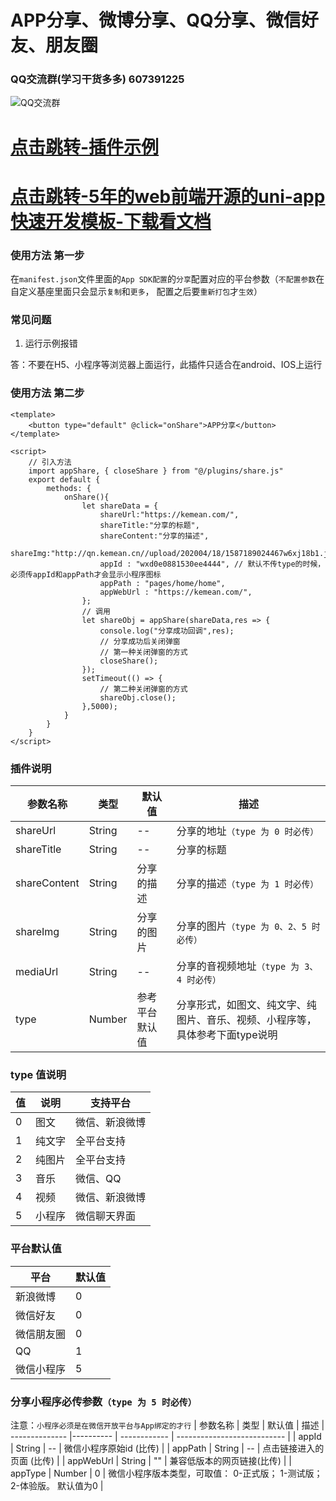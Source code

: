 # APP分享、微博分享、QQ分享、微信好友、朋友圈

### QQ交流群(学习干货多多) 607391225
![QQ交流群](http://qn.kemean.cn//upload/202004/14/15868301778472k7oubi6.png)

# [点击跳转-插件示例](https://ext.dcloud.net.cn/plugin?id=2009)
# [点击跳转-5年的web前端开源的uni-app快速开发模板-下载看文档](https://ext.dcloud.net.cn/plugin?id=2009)

### 使用方法 第一步
在`manifest.json`文件里面的`App SDK配置`的`分享`配置对应的平台参数（`不配置参数`在自定义基座里面只会显示`复制`和`更多`， 配置之后要`重新打包`才`生效`）

### 常见问题
1. 运行示例报错

答：不要在H5、小程序等浏览器上面运行，此插件只适合在android、IOS上运行

### 使用方法 第二步
```
<template>
	<button type="default" @click="onShare">APP分享</button>
</template>

<script>
	// 引入方法
	import appShare, { closeShare } from "@/plugins/share.js"
	export default {
		methods: {
			onShare(){
				let shareData = {
					shareUrl:"https://kemean.com/",
					shareTitle:"分享的标题",
					shareContent:"分享的描述",
					shareImg:"http://qn.kemean.cn//upload/202004/18/1587189024467w6xj18b1.jpg",
					appId : "wxd0e0881530ee4444", // 默认不传type的时候，必须传appId和appPath才会显示小程序图标
					appPath : "pages/home/home",
					appWebUrl : "https://kemean.com/",
				};
				// 调用
				let shareObj = appShare(shareData,res => {
					console.log("分享成功回调",res);
					// 分享成功后关闭弹窗
					// 第一种关闭弹窗的方式
					closeShare();
				});
				setTimeout(() => {
					// 第二种关闭弹窗的方式
					shareObj.close();
				},5000);
			}
		}
	}
</script>
```
### 插件说明
| 参数名称	     | 类型 	 | 默认值	    | 描述
| -------------- |---------- | ------------ | --------------------------------------- |
| shareUrl  	 | String	 | --    | 分享的地址`（type 为 0 时必传）`         |
| shareTitle	 | String	 | --       	| 分享的标题                               |
| shareContent	 | String	 | 分享的描述	| 分享的描述`（type 为 1 时必传）`          |
| shareImg  	 | String	 | 分享的图片	| 分享的图片`（type 为 0、2、5 时必传）`    |
| mediaUrl	     | String	 | --	        | 分享的音视频地址`（type 为 3、4 时必传）` |
| type  	     | Number	 | 参考平台默认值| 分享形式，如图文、纯文字、纯图片、音乐、视频、小程序等，具体参考下面type说明|

### type 值说明
| 值   	  | 说明 	 | 支持平台	     | 
| ------- |--------- | ------------- |
| 0   	  | 图文 	 | 微信、新浪微博 | 
| 1   	  | 纯文字 	 | 全平台支持     |
| 2   	  | 纯图片 	 | 全平台支持     |
| 3   	  | 音乐 	 | 微信、QQ       |
| 4   	  | 视频 	 | 微信、新浪微博 |
| 5   	  | 小程序 	 | 微信聊天界面   |

### 平台默认值
| 平台       | 默认值 	  |
| ---------- |--------- |
| 新浪微博   | 0 	      |
| 微信好友   | 0 	      |
| 微信朋友圈 | 0 	      |
| QQ        | 1 	      |
| 微信小程序 | 5 	      |

### 分享小程序必传参数`（type 为 5 时必传）`
注意：`小程序必须是在微信开放平台与App绑定的才行`
| 参数名称	     | 类型 	 | 默认值	    | 描述
| -------------- |---------- | ------------ | --------------------------- |
| appId     	 | String	 | --	        | 微信小程序原始id (比传)            |
| appPath   	 | String	 | --	        | 点击链接进入的页面 (比传)          |
| appWebUrl 	 | String	 | ""	        | 兼容低版本的网页链接(比传)  |
| appType   	 | Number	 | 0	        | 微信小程序版本类型，可取值： 0-正式版； 1-测试版； 2-体验版。 默认值为0 |
